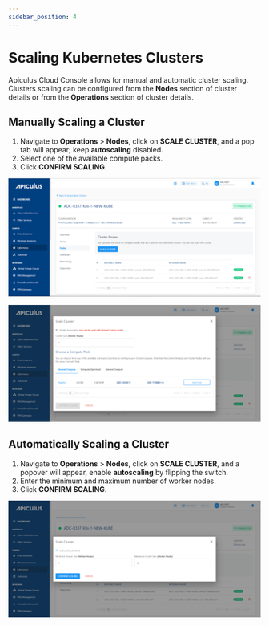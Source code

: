 ```yaml
---
sidebar_position: 4
---
```

# Scaling Kubernetes Clusters

Apiculus Cloud Console allows for manual and automatic cluster scaling. Clusters scaling can be configured from the **Nodes** section of cluster details or from the **Operations** section of cluster details.
## Manually Scaling a Cluster

1. Navigate to **Operations** > **Nodes**, click on **SCALE CLUSTER**, and a pop tab will appear; keep **autoscaling** disabled.
2. Select one of the available compute packs.
3. Click **CONFIRM SCALING**.

![Scaling Kubernetes Clusters](img/ScalingKubernetes1.png)

![Scaling Kubernetes Clusters](img/ScalingKubernetes2.png)

## Automatically Scaling a Cluster

1. Navigate to **Operations** > **Nodes**, click on **SCALE CLUSTER**, and a popover will appear, enable **autoscaling** by flipping the switch.
2. Enter the minimum and maximum number of worker nodes.
3. Click **CONFIRM SCALING**.

![Scaling Kubernetes Clusters](img/ScalingKubernetes3.png)




